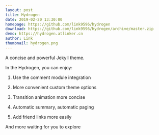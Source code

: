```yaml
---
layout: post
title: Hydrogen
date: 2019-02-20 13:30:00
homepage: https://github.com/link9596/hydrogen
download: https://github.com/link9596/hydrogen/archive/master.zip
demo: https://hydrogen.atlinker.cn
author: Link
thumbnail: hydrogen.png
---
```


A concise and powerful Jekyll theme.

In the Hydrogen, you can enjoy:

1. Use the comment module integration

2. More convenient custom theme options

3. Transition animation more concise

4. Automatic summary, automatic paging

5. Add friend links more easily

And more waiting for you to explore
